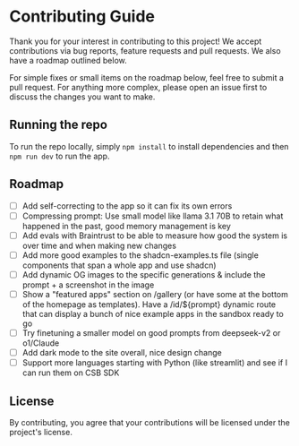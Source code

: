 # Contributing Guide

Thank you for your interest in contributing to this project! We accept contributions via bug reports, feature requests and pull requests. We also have a roadmap outlined below.

For simple fixes or small items on the roadmap below, feel free to submit a pull request. For anything more complex, please open an issue first to discuss the changes you want to make.

## Running the repo

To run the repo locally, simply `npm install` to install dependencies and then `npm run dev` to run the app.

## Roadmap

- [ ] Add self-correcting to the app so it can fix its own errors
- [ ] Compressing prompt: Use small model like llama 3.1 70B to retain what happened in the past, good memory management is key
- [ ] Add evals with Braintrust to be able to measure how good the system is over time and when making new changes
- [ ] Add more good examples to the shadcn-examples.ts file (single components that span a whole app and use shadcn)
- [ ] Add dynamic OG images to the specific generations & include the prompt + a screenshot in the image
- [ ] Show a "featured apps" section on /gallery (or have some at the bottom of the homepage as templates). Have a /id/${prompt} dynamic route that can display a bunch of nice example apps in the sandbox ready to go
- [ ] Try finetuning a smaller model on good prompts from deepseek-v2 or o1/Claude
- [ ] Add dark mode to the site overall, nice design change
- [ ] Support more languages starting with Python (like streamlit) and see if I can run them on CSB SDK

## License

By contributing, you agree that your contributions will be licensed under the project's license.
